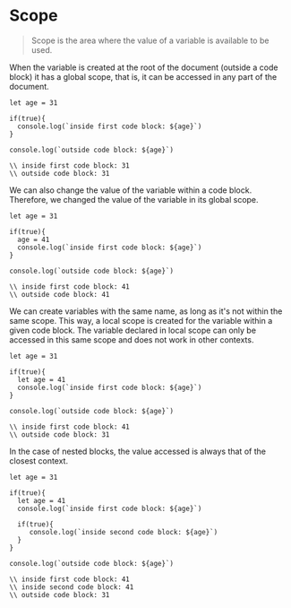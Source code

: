 # Scope

> Scope is the area where the value of a variable is available to be used.

When the variable is created at the root of the document (outside a code block) it has a global scope, that is, it can be accessed in any part of the document.
```
let age = 31

if(true){
  console.log(`inside first code block: ${age}`)
}

console.log(`outside code block: ${age}`)

\\ inside first code block: 31
\\ outside code block: 31

```

We can also change the value of the variable within a code block. Therefore, we changed the value of the variable in its global scope.
```
let age = 31

if(true){
  age = 41
  console.log(`inside first code block: ${age}`)
}

console.log(`outside code block: ${age}`)

\\ inside first code block: 41
\\ outside code block: 41

```

We can create variables with the same name, as long as it's not within the same scope. This way, a local scope is created for the variable within a given code block. The variable declared in local scope can only be accessed in this same scope and does not work in other contexts.
```
let age = 31

if(true){
  let age = 41
  console.log(`inside first code block: ${age}`)
}

console.log(`outside code block: ${age}`)

\\ inside first code block: 41
\\ outside code block: 31

```

In the case of nested blocks, the value accessed is always that of the closest context.
```
let age = 31

if(true){
  let age = 41
  console.log(`inside first code block: ${age}`)
  
  if(true){
     console.log(`inside second code block: ${age}`)
  }
}

console.log(`outside code block: ${age}`)

\\ inside first code block: 41
\\ inside second code block: 41
\\ outside code block: 31
```